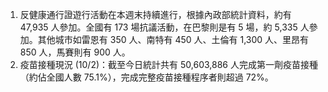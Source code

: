 1. 反健康通行證遊行活動在本週末持續進行，根據內政部統計資料，約有 47,935 人參加。全國有 173 場抗議活動，在巴黎則是有 5 場，約 5,335 人參加。其他城市如雷恩有 350 人、南特有 450 人、土倫有 1,300 人、里昂有 850 人，馬賽則有 900 人。
1. 疫苗接種現況 (10/2)：截至今日統計共有 50,603,886 人完成第一劑疫苗接種（約佔全國人數 75.1%），完成完整疫苗接種程序者則超過 72%。
